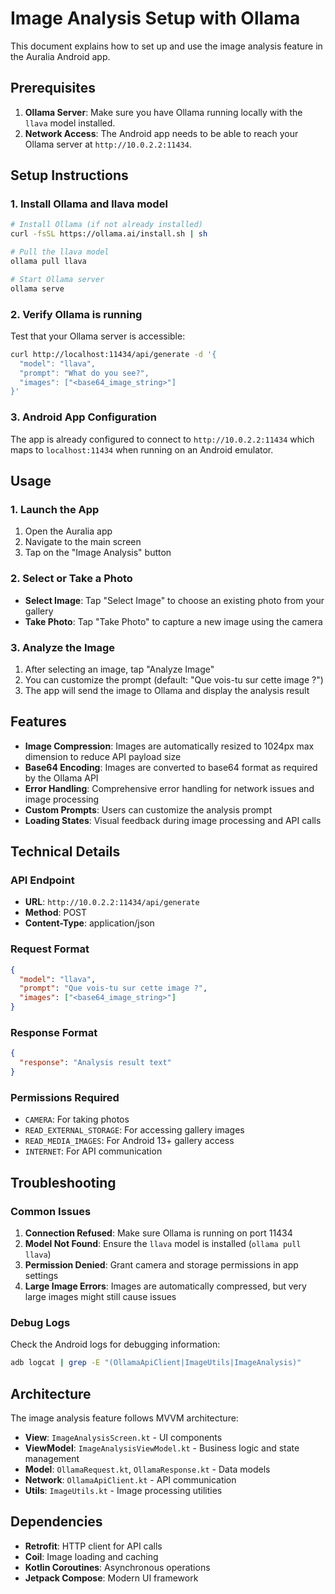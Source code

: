 # Image Analysis Setup with Ollama

This document explains how to set up and use the image analysis feature in the Auralia Android app.

## Prerequisites

1. **Ollama Server**: Make sure you have Ollama running locally with the `llava` model installed.
2. **Network Access**: The Android app needs to be able to reach your Ollama server at `http://10.0.2.2:11434`.

## Setup Instructions

### 1. Install Ollama and llava model

```bash
# Install Ollama (if not already installed)
curl -fsSL https://ollama.ai/install.sh | sh

# Pull the llava model
ollama pull llava

# Start Ollama server
ollama serve
```

### 2. Verify Ollama is running

Test that your Ollama server is accessible:

```bash
curl http://localhost:11434/api/generate -d '{
  "model": "llava",
  "prompt": "What do you see?",
  "images": ["<base64_image_string>"]
}'
```

### 3. Android App Configuration

The app is already configured to connect to `http://10.0.2.2:11434` which maps to `localhost:11434` when running on an Android emulator.

## Usage

### 1. Launch the App

1. Open the Auralia app
2. Navigate to the main screen
3. Tap on the "Image Analysis" button

### 2. Select or Take a Photo

- **Select Image**: Tap "Select Image" to choose an existing photo from your gallery
- **Take Photo**: Tap "Take Photo" to capture a new image using the camera

### 3. Analyze the Image

1. After selecting an image, tap "Analyze Image"
2. You can customize the prompt (default: "Que vois-tu sur cette image ?")
3. The app will send the image to Ollama and display the analysis result

## Features

- **Image Compression**: Images are automatically resized to 1024px max dimension to reduce API payload size
- **Base64 Encoding**: Images are converted to base64 format as required by the Ollama API
- **Error Handling**: Comprehensive error handling for network issues and image processing
- **Custom Prompts**: Users can customize the analysis prompt
- **Loading States**: Visual feedback during image processing and API calls

## Technical Details

### API Endpoint
- **URL**: `http://10.0.2.2:11434/api/generate`
- **Method**: POST
- **Content-Type**: application/json

### Request Format
```json
{
  "model": "llava",
  "prompt": "Que vois-tu sur cette image ?",
  "images": ["<base64_image_string>"]
}
```

### Response Format
```json
{
  "response": "Analysis result text"
}
```

### Permissions Required
- `CAMERA`: For taking photos
- `READ_EXTERNAL_STORAGE`: For accessing gallery images
- `READ_MEDIA_IMAGES`: For Android 13+ gallery access
- `INTERNET`: For API communication

## Troubleshooting

### Common Issues

1. **Connection Refused**: Make sure Ollama is running on port 11434
2. **Model Not Found**: Ensure the `llava` model is installed (`ollama pull llava`)
3. **Permission Denied**: Grant camera and storage permissions in app settings
4. **Large Image Errors**: Images are automatically compressed, but very large images might still cause issues

### Debug Logs

Check the Android logs for debugging information:
```bash
adb logcat | grep -E "(OllamaApiClient|ImageUtils|ImageAnalysis)"
```

## Architecture

The image analysis feature follows MVVM architecture:

- **View**: `ImageAnalysisScreen.kt` - UI components
- **ViewModel**: `ImageAnalysisViewModel.kt` - Business logic and state management
- **Model**: `OllamaRequest.kt`, `OllamaResponse.kt` - Data models
- **Network**: `OllamaApiClient.kt` - API communication
- **Utils**: `ImageUtils.kt` - Image processing utilities

## Dependencies

- **Retrofit**: HTTP client for API calls
- **Coil**: Image loading and caching
- **Kotlin Coroutines**: Asynchronous operations
- **Jetpack Compose**: Modern UI framework 